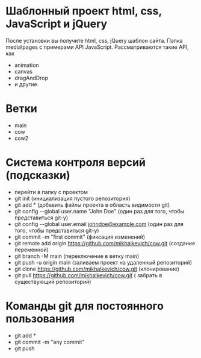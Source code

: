 # Шаблонный проект html, css, JavaScript и jQuery
После установки вы получите html, css, jQuery шаблон сайта.
Папка media\pages с примерами API JavaScript. Рассматриваются такие API, как
- animation
- canvas
- dragAndDrop
- и другие.
 
# Ветки
- main
- cow 
- cow2
 
# Система контроля версий (подсказки)
- перейти в папку с проектом
- git init (инициализация пустого репозитория)
- git add * (добавить файлы проекта в область видимости git)
- git config --global user.name "John Doe" (один раз для того, чтобы представиться git-у)
- git config --global user.email johndoe@example.com (один раз для того, чтобы представиться git-у)
- git commit -m "first commit" (фиксация изменений)
- git remote add origin https://github.com/mikhalkevich/cow.git (создание переменной)
- git branch -M main (переключение в ветку main)
- git push -u origin main (заливаем проект на удаленный репозиторий)
- git clone https://github.com/mikhalkevich/cow.git (клонирование)
- git pull https://github.com/mikhalkevich/cow.git ( забрать в существующий репозиторий)

# Команды git для постоянного пользования
- git add *
- git commit -m "any commit"
- git push
